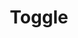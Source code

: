---
title: Toggle
sidebar_position: 11
slug: /developers/building-an-extension/user-interface-library/toggle
toc_min_heading_level: 2
toc_max_heading_level: 5
---